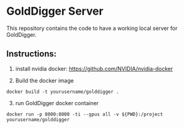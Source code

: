 # GoldDigger Server

This repository contains the code to have a working local server for GoldDigger.

## Instructions:

1. install nvidia docker:
  https://github.com/NVIDIA/nvidia-docker

2. Build the docker image
```
docker build -t yourusername/golddigger .
```
3. run GoldDigger docker container
```
docker run -p 8000:8000 -ti --gpus all -v ${PWD}:/project yourusername/golddigger
```